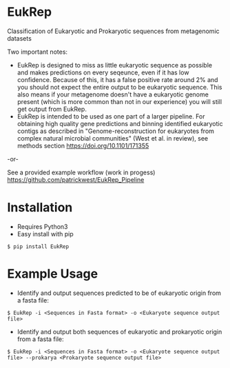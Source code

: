 # EukRep #
Classification of Eukaryotic and Prokaryotic sequences from metagenomic datasets

Two important notes: 
* EukRep is designed to miss as little eukaryotic sequence as possible and makes predictions on every seqeunce, even if it has low confidence. Because of this, it has a false positive rate around 2% and you should not expect the entire output to be eukaryotic sequence. This also means if your metagenome doesn't have a eukaryotic genome present (which is more common than not in our experience) you will still get output from EukRep.
* EukRep is intended to be used as one part of a larger pipeline. For obtaining high quality gene predictions and binning identified eukaryotic contigs as described in "Genome-reconstruction for eukaryotes from complex natural microbial communities" (West et al. in review), see methods section https://doi.org/10.1101/171355

-or-

See a provided example workflow (work in progess)
https://github.com/patrickwest/EukRep_Pipeline

# Installation #
* Requires Python3
* Easy install with pip
```
$ pip install EukRep
```
# Example Usage #
* Identify and output sequences predicted to be of eukaryotic origin from a fasta file:
```
$ EukRep -i <Sequences in Fasta format> -o <Eukaryote sequence output file>
```
* Identify and output both sequences of eukaryotic and prokaryotic origin from a fasta file:
```
$ EukRep -i <Sequences in Fasta format> -o <Eukaryote sequence output file> --prokarya <Prokaryote sequence output file>
```
